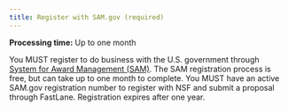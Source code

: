 ```yaml
---
title: Register with SAM.gov (required)
---
```

**Processing time:** Up to one month

You MUST register to do business with the U.S. government through [System for Award Management (SAM)](https://www.sam.gov/SAM/). The SAM registration process is free, but can take up to one month to complete. You MUST have an active SAM.gov registration number to register with NSF and submit a proposal through FastLane. Registration expires after one year.


